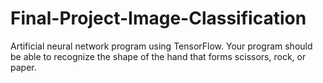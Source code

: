 # Final-Project-Image-Classification
Artificial neural network program using TensorFlow. Your program should be able to recognize the shape of the hand that forms scissors, rock, or paper.
